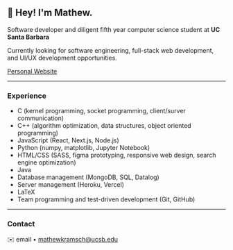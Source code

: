 ## 👋 **Hey! I'm Mathew.**  

Software developer and diligent fifth year computer science student at **UC Santa Barbara**

Currently looking for software engineering, full-stack web development, and UI/UX development opportunities. 

[Personal Website](https://www.mathewkramsch.com)

---

### Experience

- C (kernel programming, socket programming, client/surver communication)
- C++ (algorithm optimization, data structures, object oriented programming)
- JavaScript (React, Next.js, Node.js)
- Python (numpy, matplotlib, Jupyter Notebook)
- HTML/CSS (SASS, figma prototyping, responsive web design, search engine optimization)
- Java
- Database management (MongoDB, SQL, Datalog)
- Server management (Heroku, Vercel)
- LaTeX
- Team programming and test-driven development (Git, GitHub)

---

### Contact

✉️ email • [mathewkramsch@ucsb.edu ](mailto:mathewkramsch@ucsb.edu)
